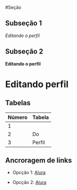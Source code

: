 #Seção

## Subseção 1
_Editando o perfil_

## Subseção 2
**Editando o perfil**


<html>
 <h1> Editando perfil </h1>
<html>
  
## Tabelas 
  
|Número | Tabela|
| ------ | ------ |
|1||Edição|
|2|Do|
|3|Perfil|
  
## Ancroragem de links
  
- Opcção 1: [Alura](https://cursos.alura.com.br)
  
- Opcção 2: <a href="https://cursos.alura.com.br/">Alura</a>
